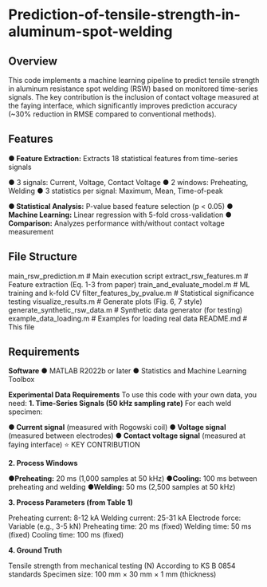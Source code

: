 # Prediction-of-tensile-strength-in-aluminum-spot-welding

## **Overview**
This code implements a machine learning pipeline to predict tensile strength in aluminum resistance spot welding (RSW) based on monitored time-series signals. The key contribution is the inclusion of contact voltage measured at the faying interface, which significantly improves prediction accuracy (~30% reduction in RMSE compared to conventional methods).


## **Features**

**● Feature Extraction:** Extracts 18 statistical features from time-series signals

● 3 signals: Current, Voltage, Contact Voltage
   ● 2 windows: Preheating, Welding
   ● 3 statistics per signal: Maximum, Mean, Time-of-peak


**● Statistical Analysis:** P-value based feature selection (p < 0.05)
**● Machine Learning:** Linear regression with 5-fold cross-validation
**● Comparison:** Analyzes performance with/without contact voltage measurement

## **File Structure**
main_rsw_prediction.m              # Main execution script
extract_rsw_features.m             # Feature extraction (Eq. 1-3 from paper)
train_and_evaluate_model.m         # ML training and k-fold CV
filter_features_by_pvalue.m        # Statistical significance testing
visualize_results.m                # Generate plots (Fig. 6, 7 style)
generate_synthetic_rsw_data.m      # Synthetic data generator (for testing)
example_data_loading.m             # Examples for loading real data
README.md                          # This file

## **Requirements**
**Software**
● MATLAB R2022b or later
● Statistics and Machine Learning Toolbox

**Experimental Data Requirements**
To use this code with your own data, you need:
**1. Time-Series Signals (50 kHz sampling rate)**
For each weld specimen:

__● Current signal__ (measured with Rogowski coil)
__● Voltage signal__ (measured between electrodes)
__● Contact voltage signal__ (measured at faying interface) ⭐ KEY CONTRIBUTION

**2. Process Windows**

__●Preheating:__ 20 ms (1,000 samples at 50 kHz)
__●Cooling:__ 100 ms between preheating and welding
__●Welding:__ 50 ms (2,500 samples at 50 kHz)

**3. Process Parameters (from Table 1)**

Preheating current: 8-12 kA
Welding current: 25-31 kA
Electrode force: Variable (e.g., 3-5 kN)
Preheating time: 20 ms (fixed)
Welding time: 50 ms (fixed)
Cooling time: 100 ms (fixed)

**4. Ground Truth**

Tensile strength from mechanical testing (N)
According to KS B 0854 standards
Specimen size: 100 mm × 30 mm × 1 mm (thickness)
